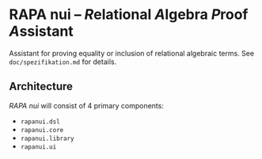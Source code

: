 # RAPA nui – *R*elational *A*lgebra *P*roof *A*ssistant

Assistant for proving equality or inclusion of relational algebraic terms. See `doc/spezifikation.md` for details.

## Architecture
*RAPA nui* will consist of 4 primary components:
* `rapanui.dsl`
* `rapanui.core`
* `rapanui.library`
* `rapanui.ui`
